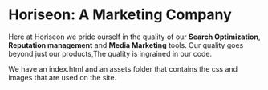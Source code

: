 <h1> Horiseon: A Marketing Company</h1>

<p> Here at Horiseon we pride ourself in the quality of our <b>Search Optimization</b>, <b>Reputation management</b> and <b>Media Marketing</b> tools. Our quality goes beyond just our products,The quality is ingrained in our code. 
</p>
<p>
We have an index.html and an assets folder that contains the css and images that are used on the site. 
</p>
